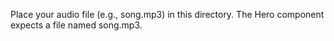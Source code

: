 Place your audio file (e.g., song.mp3) in this directory.
The Hero component expects a file named song.mp3.
